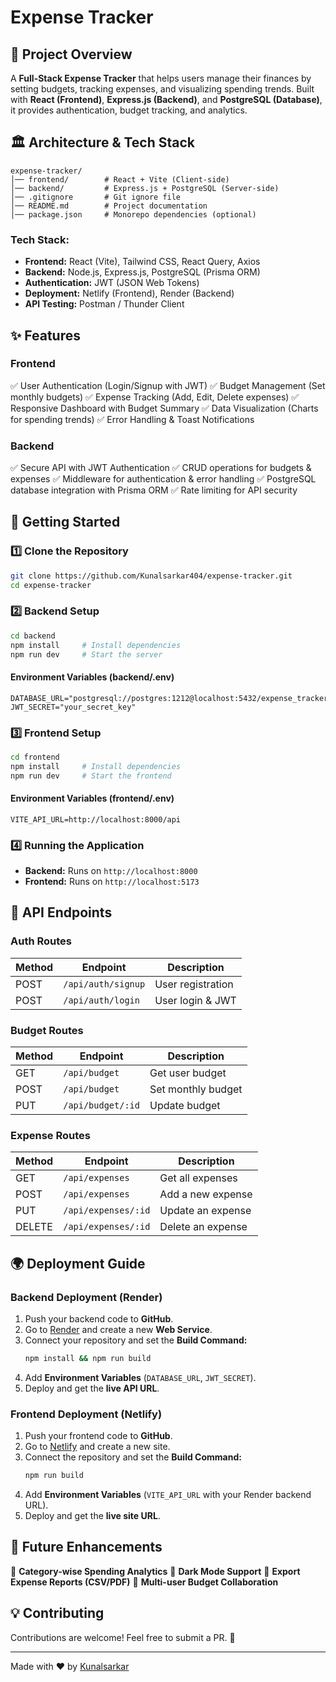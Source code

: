 # Expense Tracker

## 📌 Project Overview
A **Full-Stack Expense Tracker** that helps users manage their finances by setting budgets, tracking expenses, and visualizing spending trends. Built with **React (Frontend)**, **Express.js (Backend)**, and **PostgreSQL (Database)**, it provides authentication, budget tracking, and analytics.

## 🏛️ Architecture & Tech Stack
```
expense-tracker/
│── frontend/        # React + Vite (Client-side)
│── backend/         # Express.js + PostgreSQL (Server-side)
│── .gitignore       # Git ignore file
│── README.md        # Project documentation
│── package.json     # Monorepo dependencies (optional)
```

### **Tech Stack:**
- **Frontend:** React (Vite), Tailwind CSS, React Query, Axios
- **Backend:** Node.js, Express.js, PostgreSQL (Prisma ORM)
- **Authentication:** JWT (JSON Web Tokens)
- **Deployment:** Netlify (Frontend), Render (Backend)
- **API Testing:** Postman / Thunder Client

## ✨ Features
### **Frontend**
✅ User Authentication (Login/Signup with JWT)
✅ Budget Management (Set monthly budgets)
✅ Expense Tracking (Add, Edit, Delete expenses)
✅ Responsive Dashboard with Budget Summary
✅ Data Visualization (Charts for spending trends)
✅ Error Handling & Toast Notifications

### **Backend**
✅ Secure API with JWT Authentication
✅ CRUD operations for budgets & expenses
✅ Middleware for authentication & error handling
✅ PostgreSQL database integration with Prisma ORM
✅ Rate limiting for API security

## 🚀 Getting Started
### **1️⃣ Clone the Repository**
```sh
git clone https://github.com/Kunalsarkar404/expense-tracker.git
cd expense-tracker
```

### **2️⃣ Backend Setup**
```sh
cd backend
npm install     # Install dependencies
npm run dev     # Start the server
```

#### **Environment Variables (backend/.env)**
```env
DATABASE_URL="postgresql://postgres:1212@localhost:5432/expense_tracker"
JWT_SECRET="your_secret_key"
```

### **3️⃣ Frontend Setup**
```sh
cd frontend
npm install     # Install dependencies
npm run dev     # Start the frontend
```

#### **Environment Variables (frontend/.env)**
```env
VITE_API_URL=http://localhost:8000/api
```

### **4️⃣ Running the Application**
- **Backend:** Runs on `http://localhost:8000`
- **Frontend:** Runs on `http://localhost:5173`

## 📡 API Endpoints
### **Auth Routes**
| Method | Endpoint          | Description         |
|--------|------------------|---------------------|
| POST   | `/api/auth/signup` | User registration  |
| POST   | `/api/auth/login`  | User login & JWT   |

### **Budget Routes**
| Method | Endpoint         | Description                      |
|--------|-----------------|----------------------------------|
| GET    | `/api/budget`   | Get user budget                 |
| POST   | `/api/budget`   | Set monthly budget              |
| PUT    | `/api/budget/:id` | Update budget                  |

### **Expense Routes**
| Method | Endpoint         | Description                      |
|--------|-----------------|----------------------------------|
| GET    | `/api/expenses` | Get all expenses                |
| POST   | `/api/expenses` | Add a new expense               |
| PUT    | `/api/expenses/:id` | Update an expense          |
| DELETE | `/api/expenses/:id` | Delete an expense          |

## 🌍 Deployment Guide
### **Backend Deployment (Render)**
1. Push your backend code to **GitHub**.
2. Go to [Render](https://render.com/) and create a new **Web Service**.
3. Connect your repository and set the **Build Command:**
   ```sh
   npm install && npm run build
   ```
4. Add **Environment Variables** (`DATABASE_URL`, `JWT_SECRET`).
5. Deploy and get the **live API URL**.

### **Frontend Deployment (Netlify)**
1. Push your frontend code to **GitHub**.
2. Go to [Netlify](https://www.netlify.com/) and create a new site.
3. Connect the repository and set the **Build Command:**
   ```sh
   npm run build
   ```
4. Add **Environment Variables** (`VITE_API_URL` with your Render backend URL).
5. Deploy and get the **live site URL**.

## 🎯 Future Enhancements
🚀 **Category-wise Spending Analytics**
🚀 **Dark Mode Support**
🚀 **Export Expense Reports (CSV/PDF)**
🚀 **Multi-user Budget Collaboration**

## 💡 Contributing
Contributions are welcome! Feel free to submit a PR. 🚀

---
Made with ❤️ by [Kunalsarkar]([https://github.com/your-username](https://github.com/Kunalsarkar404))

